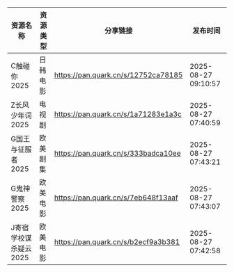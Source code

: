 | 资源名称          | 资源类型 | 分享链接                                | 发布时间                |
| ------------- | ---- | ----------------------------------- | ------------------- |
| C触碰你2025      | 日韩电影 | https://pan.quark.cn/s/12752ca78185 | 2025-08-27 09:10:57 |
| Z长风少年词2025    | 电视剧  | https://pan.quark.cn/s/1a71283e1a3c | 2025-08-27 07:40:59 |
| G国王与征服者2025   | 欧美剧集 | https://pan.quark.cn/s/333badca10ee | 2025-08-27 07:43:21 |
| G鬼神警察2025     | 欧美电影 | https://pan.quark.cn/s/7eb648f13aaf | 2025-08-27 07:43:07 |
| J寄宿学校谋杀疑云2025 | 欧美电影 | https://pan.quark.cn/s/b2ecf9a3b381 | 2025-08-27 07:42:58 |
